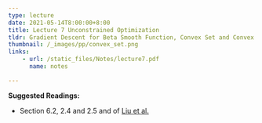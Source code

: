 ```yaml
---
type: lecture
date: 2021-05-14T8:00:00+8:00
title: Lecture 7 Unconstrained Optimization 
tldr: Gradient Descent for Beta Smooth Function, Convex Set and Convex Function
thumbnail: /_images/pp/convex_set.png
links: 
    - url: /static_files/Notes/lecture7.pdf
      name: notes

---
```

**Suggested Readings:**

- Section 6.2, 2.4 and 2.5 and of [Liu et al.](http://bicmr.pku.edu.cn/~wenzw/optbook/opt1.pdf)


